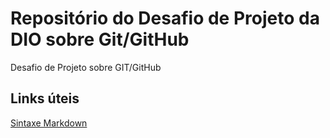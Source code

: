 # Repositório do Desafio de Projeto da DIO sobre Git/GitHub
Desafio de Projeto sobre GIT/GitHub

## Links úteis
[Sintaxe Markdown](https://www.markdownguide.org/basic-syntax)
